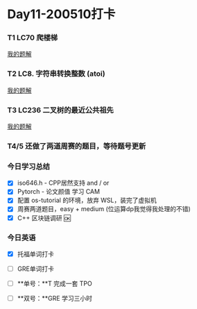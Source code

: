 # Day11-200510打卡

### T1 LC70 爬楼梯

[我的题解](https://github.com/david990917/My-LeetCode-Solutions/tree/master/%E7%AE%97%E6%B3%95/70.%20%E7%88%AC%E6%A5%BC%E6%A2%AF)

### T2 LC8. 字符串转换整数 (atoi)

[我的题解](https://github.com/david990917/My-LeetCode-Solutions/tree/master/%E7%AE%97%E6%B3%95/8.%20%E5%AD%97%E7%AC%A6%E4%B8%B2%E8%BD%AC%E6%8D%A2%E6%95%B4%E6%95%B0%20(atoi))

### T3 LC236 二叉树的最近公共祖先

[我的题解](https://github.com/david990917/My-LeetCode-Solutions/tree/master/%E7%AE%97%E6%B3%95/236.%20%E4%BA%8C%E5%8F%89%E6%A0%91%E7%9A%84%E6%9C%80%E8%BF%91%E5%85%AC%E5%85%B1%E7%A5%96%E5%85%88)

### T4/5 还做了两道周赛的题目，等待题号更新

### 今日学习总结

- [x] iso646.h - CPP居然支持 and / or
- [x] Pytorch - 论文颜值 学习 CAM
- [x] 配置 os-tutorial 的环境，放弃 WSL，装完了虚拟机
- [x] 周赛两道题目，easy + medium (位运算dp我觉得我处理的不错)
- [x] C++ 区块链调研 🆗

### 今日英语

- [x] 托福单词打卡
- [ ] GRE单词打卡

- [ ] **单号：**T 完成一套 TPO

- [ ] **双号：**GRE 学习三小时